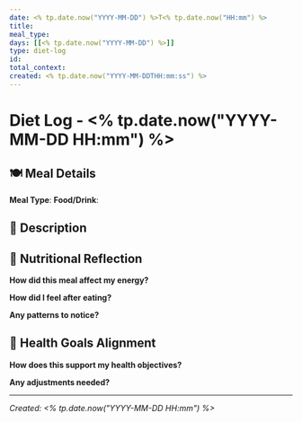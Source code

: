 ```yaml
---
date: <% tp.date.now("YYYY-MM-DD") %>T<% tp.date.now("HH:mm") %>
title: 
meal_type: 
days: [[<% tp.date.now("YYYY-MM-DD") %>]]
type: diet-log
id: 
total_context: 
created: <% tp.date.now("YYYY-MM-DDTHH:mm:ss") %>
---
```


# Diet Log - <% tp.date.now("YYYY-MM-DD HH:mm") %>

## 🍽️ Meal Details

**Meal Type**: 
**Food/Drink**: 

## 📝 Description

## 🧠 Nutritional Reflection

**How did this meal affect my energy?**

**How did I feel after eating?**

**Any patterns to notice?**

## 🎯 Health Goals Alignment

**How does this support my health objectives?**

**Any adjustments needed?**

---

*Created: <% tp.date.now("YYYY-MM-DD HH:mm") %>*
